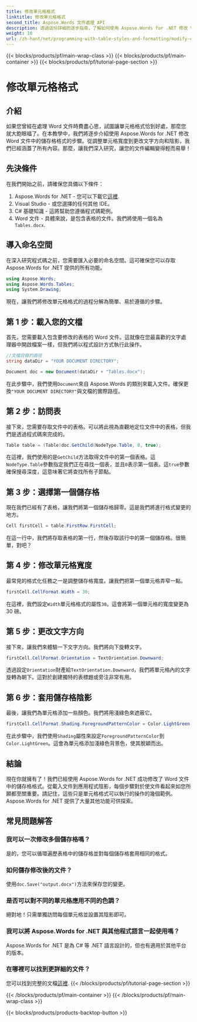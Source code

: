 ```yaml
---
title: 修改單元格格式
linktitle: 修改單元格格式
second_title: Aspose.Words 文件處理 API
description: 透過這份詳細的逐步指南，了解如何使用 Aspose.Words for .NET 修改 Word 文件中的儲存格格式。
weight: 10
url: /zh-hant/net/programming-with-table-styles-and-formatting/modify-cell-formatting/
---
```


{{< blocks/products/pf/main-wrap-class >}}
{{< blocks/products/pf/main-container >}}
{{< blocks/products/pf/tutorial-page-section >}}

# 修改單元格格式

## 介紹

如果您曾經在處理 Word 文件時費盡心思，試圖讓單元格格式恰到好處，那麼您就大飽眼福了。在本教學中，我們將逐步介紹使用 Aspose.Words for .NET 修改 Word 文件中的儲存格格式的步驟。從調整單元格寬度到更改文字方向和陰影，我們已經涵蓋了所有內容。那麼，讓我們深入研究，讓您的文件編輯變得輕而易舉！

## 先決條件

在我們開始之前，請確保您具備以下條件：

1. Aspose.Words for .NET - 您可以下載它[這裡](https://releases.aspose.com/words/net/).
2. Visual Studio - 或您選擇的任何其他 IDE。
3. C# 基礎知識 - 這將幫助您遵循程式碼範例。
4.  Word 文件 - 具體來說，是包含表格的文件。我們將使用一個名為`Tables.docx`.

## 導入命名空間

在深入研究程式碼之前，您需要匯入必要的命名空間。這可確保您可以存取 Aspose.Words for .NET 提供的所有功能。

```csharp
using Aspose.Words;
using Aspose.Words.Tables;
using System.Drawing;
```

現在，讓我們將修改單元格格式的過程分解為簡單、易於遵循的步驟。

## 第 1 步：載入您的文檔

首先，您需要載入包含要修改的表格的 Word 文件。這就像在您最喜歡的文字處理器中開啟檔案一樣，但我們將以程式設計方式執行此操作。

```csharp
//文檔目錄的路徑
string dataDir = "YOUR DOCUMENT DIRECTORY";

Document doc = new Document(dataDir + "Tables.docx");
```

在此步驟中，我們使用`Document`來自 Aspose.Words 的類別來載入文件。確保更換`"YOUR DOCUMENT DIRECTORY"`與文檔的實際路徑。

## 第 2 步：訪問表

接下來，您需要存取文件中的表格。可以將此視為直觀地定位文件中的表格，但我們是透過程式碼來完成的。

```csharp
Table table = (Table)doc.GetChild(NodeType.Table, 0, true);
```

在這裡，我們使用的是`GetChild`方法取得文件中的第一個表格。這`NodeType.Table`參數指定我們正在尋找一個表，並且`0`表示第一個表。這`true`參數確保搜尋深度，這意味著它將查找所有子節點。

## 第 3 步：選擇第一個儲存格

現在我們已經有了表格，讓我們將第一個儲存格歸零。這是我們將進行格式變更的地方。

```csharp
Cell firstCell = table.FirstRow.FirstCell;
```

在這一行中，我們將存取表格的第一行，然後存取該行中的第一個儲存格。很簡單，對吧？

## 第 4 步：修改單元格寬度

最常見的格式化任務之一是調整儲存格寬度。讓我們把第一個單元格弄窄一點。

```csharp
firstCell.CellFormat.Width = 30;
```

在這裡，我們設定`Width`單元格格式的屬性`30`。這會將第一個單元格的寬度變更為 30 磅。

## 第 5 步：更改文字方向

接下來，讓我們來體驗一下文字方向。我們將向下旋轉文字。

```csharp
firstCell.CellFormat.Orientation = TextOrientation.Downward;
```

透過設定`Orientation`財產給`TextOrientation.Downward`，我們將單元格內的文字旋轉為朝下。這對於創建獨特的表標題或旁注非常有用。

## 第 6 步：套用儲存格陰影

最後，讓我們為單元格添加一些顏色。我們將用淺綠色來遮蔽它。

```csharp
firstCell.CellFormat.Shading.ForegroundPatternColor = Color.LightGreen;
```

在此步驟中，我們使用`Shading`屬性來設定`ForegroundPatternColor`到`Color.LightGreen`。這會為單元格添加淺綠色背景色，使其脫穎而出。

## 結論

現在你就擁有了！我們已經使用 Aspose.Words for .NET 成功修改了 Word 文件中的儲存格格式。從載入文件到應用程式陰影，每個步驟對於使文件看起來如您所願都至關重要。請記住，這些只是單元格格式可以執行的操作的幾個範例。 Aspose.Words for .NET 提供了大量其他功能可供探索。

## 常見問題解答

### 我可以一次修改多個儲存格嗎？
是的，您可以循環遍歷表格中的儲存格並對每個儲存格套用相同的格式。

### 如何儲存修改後的文件？
使用`doc.Save("output.docx")`方法來保存您的變更。

### 是否可以對不同的單元格應用不同的色調？
絕對地！只需單獨訪問每個單元格並設置其陰影即可。

### 我可以將 Aspose.Words for .NET 與其他程式語言一起使用嗎？
Aspose.Words for .NET 是為 C# 等 .NET 語言設計的，但也有適用於其他平台的版本。

### 在哪裡可以找到更詳細的文件？
您可以找到完整的文檔[這裡](https://reference.aspose.com/words/net/).
{{< /blocks/products/pf/tutorial-page-section >}}

{{< /blocks/products/pf/main-container >}}
{{< /blocks/products/pf/main-wrap-class >}}

{{< blocks/products/products-backtop-button >}}
